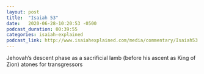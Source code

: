 ```yaml
---
layout: post
title:  "Isaiah 53"
date:   2020-06-28-10:20:53 -0500
podcast_duration: 00:39:55
categories: isaiah-explained
podcast_link: http://www.isaiahexplained.com/media/commentary/Isaiah53.mp3
---
```

Jehovah’s descent phase as a sacrificial lamb (before his ascent as King of Zion) atones for transgressors
